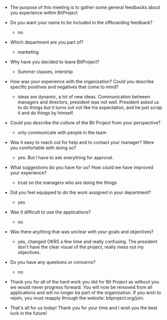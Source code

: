 * The purpose of this meeting is to gather some general feedbacks about you experience within BitProject
- Do you want your name to be included in the offboarding feedback?
  - no
- Which department are you part of?
   - marketing
- Why have you decided to leave BitProject?
   - Summer classes, intership
- How was your experience with the organization? Could you describe specific positives and negatives that come to mind?
   - ideas are dynamic, a lot of new ideas. Communication between managers and directors, president was not well. President asked us to do things but it turns out not like his expectation, and he just scrap it and do things by himself.
- Could you describe the culture of the Bit Project from your perspective?
   - only communicate with people in the team
- Was it easy to reach out for help and to contact your manager? Were you comfortable with doing so? 
   - yes. But I have to ask everything for approval.
- What suggestions do you have for us? How could we have improved your experience?
   - trust on the managers who are doing the things

- Did you feel equipped to do the work assigned in your department?
  - yes
- Was it difficult to use the applications?
  - no
- Was there anything that was unclear with your goals and objectives? 
  - yes, changed OKRS a few time and really confusing. The president don't have the clear visual of the project, really mess out my objectives.
- Do you have any questions or concerns?
  - no
- Thank you for all of the hard work you did for Bit Project as without you we would never progress forward. You will now be removed from all applications and will no longer be part of the organization. If you wish to rejoin, you must reapply through the website: bitproject.org/join. 
- That's all for us today! Thank you for your time and I wish you the best luck in the future!

